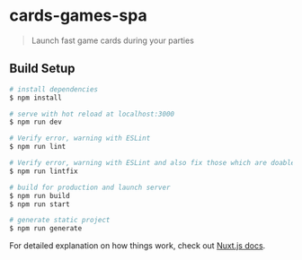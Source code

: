 # cards-games-spa

> Launch fast game cards during your parties

## Build Setup

```bash
# install dependencies
$ npm install

# serve with hot reload at localhost:3000
$ npm run dev

# Verify error, warning with ESLint
$ npm run lint

# Verify error, warning with ESLint and also fix those which are doable
$ npm run lintfix

# build for production and launch server
$ npm run build
$ npm run start

# generate static project
$ npm run generate
```

For detailed explanation on how things work, check out [Nuxt.js docs](https://nuxtjs.org).
